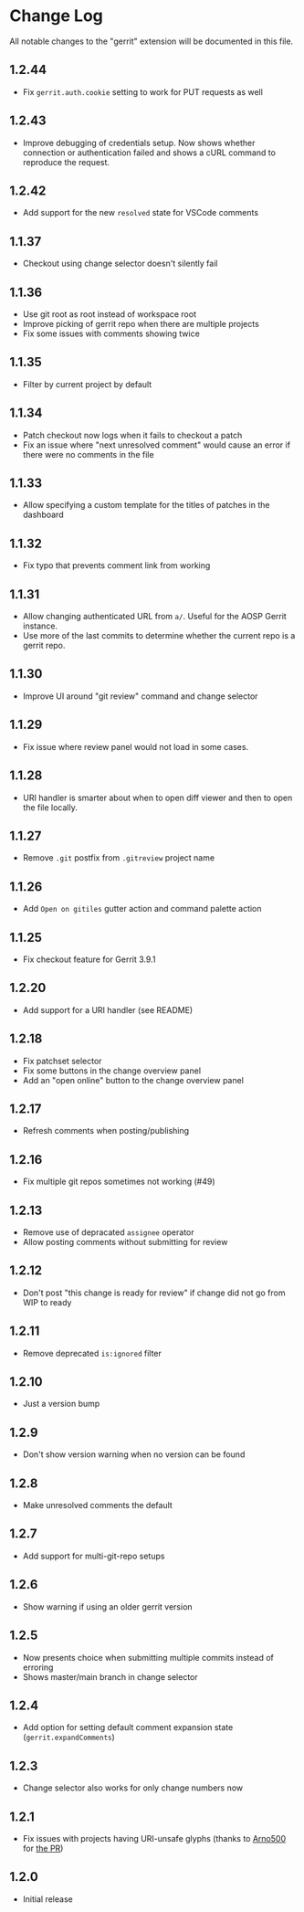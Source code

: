 # Change Log

All notable changes to the "gerrit" extension will be documented in this file.

## 1.2.44

-   Fix `gerrit.auth.cookie` setting to work for PUT requests as well

## 1.2.43

-   Improve debugging of credentials setup. Now shows whether connection or authentication failed and shows a cURL command to reproduce the request.

## 1.2.42

-   Add support for the new `resolved` state for VSCode comments

## 1.1.37

-   Checkout using change selector doesn't silently fail

## 1.1.36

-   Use git root as root instead of workspace root
-   Improve picking of gerrit repo when there are multiple projects
-   Fix some issues with comments showing twice

## 1.1.35

-   Filter by current project by default

## 1.1.34

-   Patch checkout now logs when it fails to checkout a patch
-   Fix an issue where "next unresolved comment" would cause an error if there were no comments in the file

## 1.1.33

-   Allow specifying a custom template for the titles of patches in the dashboard

## 1.1.32

-   Fix typo that prevents comment link from working

## 1.1.31

-   Allow changing authenticated URL from `a/`. Useful for the AOSP Gerrit instance.
-   Use more of the last commits to determine whether the current repo is a gerrit repo.

## 1.1.30

-   Improve UI around "git review" command and change selector

## 1.1.29

-   Fix issue where review panel would not load in some cases.

## 1.1.28

-   URI handler is smarter about when to open diff viewer and then to open the file locally.

## 1.1.27

-   Remove `.git` postfix from `.gitreview` project name

## 1.1.26

-   Add `Open on gitiles` gutter action and command palette action

## 1.1.25

-   Fix checkout feature for Gerrit 3.9.1

## 1.2.20

-   Add support for a URI handler (see README)

## 1.2.18

-   Fix patchset selector
-   Fix some buttons in the change overview panel
-   Add an "open online" button to the change overview panel

## 1.2.17

-   Refresh comments when posting/publishing

## 1.2.16

-   Fix multiple git repos sometimes not working (#49)

## 1.2.13

-   Remove use of depracated `assignee` operator
-   Allow posting comments without submitting for review

## 1.2.12

-   Don't post "this change is ready for review" if change did not go from WIP to ready

## 1.2.11

-   Remove deprecated `is:ignored` filter

## 1.2.10

-   Just a version bump

## 1.2.9

-   Don't show version warning when no version can be found

## 1.2.8

-   Make unresolved comments the default

## 1.2.7

-   Add support for multi-git-repo setups

## 1.2.6

-   Show warning if using an older gerrit version

## 1.2.5

-   Now presents choice when submitting multiple commits instead of erroring
-   Shows master/main branch in change selector

## 1.2.4

-   Add option for setting default comment expansion state (`gerrit.expandComments`)

## 1.2.3

-   Change selector also works for only change numbers now

## 1.2.1

-   Fix issues with projects having URI-unsafe glyphs (thanks to [Arno500](https://github.com/Arno500) for [the PR](https://github.com/SanderRonde/VSCode-Gerrit/pull/19))

## 1.2.0

-   Initial release
